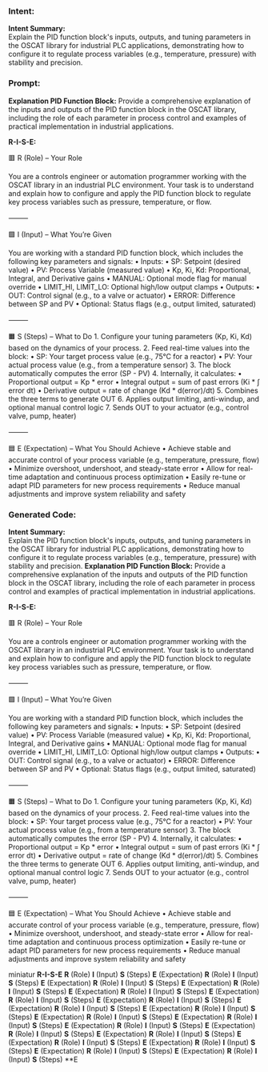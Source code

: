 ### Intent:
**Intent Summary:**  
Explain the PID function block's inputs, outputs, and tuning parameters in the OSCAT library for industrial PLC applications, demonstrating how to configure it to regulate process variables (e.g., temperature, pressure) with stability and precision.

### Prompt:
**Explanation PID Function Block:**
Provide a comprehensive explanation of the inputs and outputs of the PID function block in the OSCAT library, including the role of each parameter in process control and examples of practical implementation in industrial applications.

**R-I-S-E:**

🟥 R (Role) – Your Role

You are a controls engineer or automation programmer working with the OSCAT library in an industrial PLC environment. Your task is to understand and explain how to configure and apply the PID function block to regulate key process variables such as pressure, temperature, or flow.

⸻

🟩 I (Input) – What You’re Given

You are working with a standard PID function block, which includes the following key parameters and signals:
	•	Inputs:
	•	SP: Setpoint (desired value)
	•	PV: Process Variable (measured value)
	•	Kp, Ki, Kd: Proportional, Integral, and Derivative gains
	•	MANUAL: Optional mode flag for manual override
	•	LIMIT_HI, LIMIT_LO: Optional high/low output clamps
	•	Outputs:
	•	OUT: Control signal (e.g., to a valve or actuator)
	•	ERROR: Difference between SP and PV
	•	Optional: Status flags (e.g., output limited, saturated)

⸻

🟧 S (Steps) – What to Do
	1.	Configure your tuning parameters (Kp, Ki, Kd) based on the dynamics of your process.
	2.	Feed real-time values into the block:
	•	SP: Your target process value (e.g., 75°C for a reactor)
	•	PV: Your actual process value (e.g., from a temperature sensor)
	3.	The block automatically computes the error (SP - PV)
	4.	Internally, it calculates:
	•	Proportional output = Kp * error
	•	Integral output = sum of past errors (Ki * ∫ error dt)
	•	Derivative output = rate of change (Kd * d(error)/dt)
	5.	Combines the three terms to generate OUT
	6.	Applies output limiting, anti-windup, and optional manual control logic
	7.	Sends OUT to your actuator (e.g., control valve, pump, heater)

⸻

🟦 E (Expectation) – What You Should Achieve
	•	Achieve stable and accurate control of your process variable (e.g., temperature, pressure, flow)
	•	Minimize overshoot, undershoot, and steady-state error
	•	Allow for real-time adaptation and continuous process optimization
	•	Easily re-tune or adapt PID parameters for new process requirements
	•	Reduce manual adjustments and improve system reliability and safety

### Generated Code:
**Intent Summary:**  
Explain the PID function block's inputs, outputs, and tuning parameters in the OSCAT library for industrial PLC applications, demonstrating how to configure it to regulate process variables (e.g., temperature, pressure) with stability and precision.
**Explanation PID Function Block:**
Provide a comprehensive explanation of the inputs and outputs of the PID function block in the OSCAT library, including the role of each parameter in process control and examples of practical implementation in industrial applications.

**R-I-S-E:**

🟥 R (Role) – Your Role

You are a controls engineer or automation programmer working with the OSCAT library in an industrial PLC environment. Your task is to understand and explain how to configure and apply the PID function block to regulate key process variables such as pressure, temperature, or flow.

⸻

🟩 I (Input) – What You’re Given

You are working with a standard PID function block, which includes the following key parameters and signals:
	•	Inputs:
	•	SP: Setpoint (desired value)
	•	PV: Process Variable (measured value)
	•	Kp, Ki, Kd: Proportional, Integral, and Derivative gains
	•	MANUAL: Optional mode flag for manual override
	•	LIMIT_HI, LIMIT_LO: Optional high/low output clamps
	•	Outputs:
	•	OUT: Control signal (e.g., to a valve or actuator)
	•	ERROR: Difference between SP and PV
	•	Optional: Status flags (e.g., output limited, saturated)

⸻

🟧 S (Steps) – What to Do
	1.	Configure your tuning parameters (Kp, Ki, Kd) based on the dynamics of your process.
	2.	Feed real-time values into the block:
	•	SP: Your target process value (e.g., 75°C for a reactor)
	•	PV: Your actual process value (e.g., from a temperature sensor)
	3.	The block automatically computes the error (SP - PV)
	4.	Internally, it calculates:
	•	Proportional output = Kp * error
	•	Integral output = sum of past errors (Ki * ∫ error dt)
	•	Derivative output = rate of change (Kd * d(error)/dt)
	5.	Combines the three terms to generate OUT
	6.	Applies output limiting, anti-windup, and optional manual control logic
	7.	Sends OUT to your actuator (e.g., control valve, pump, heater)

⸻

🟦 E (Expectation) – What You Should Achieve
	•	Achieve stable and accurate control of your process variable (e.g., temperature, pressure, flow)
	•	Minimize overshoot, undershoot, and steady-state error
	•	Allow for real-time adaptation and continuous process optimization
	•	Easily re-tune or adapt PID parameters for new process requirements
	•	Reduce manual adjustments and improve system reliability and safety

 miniatur
**R-I-S-E**
**R** (Role)
**I** (Input)
**S** (Steps)
**E** (Expectation)
**R** (Role)
**I** (Input)
**S** (Steps)
**E** (Expectation)
**R** (Role)
**I** (Input)
**S** (Steps)
**E** (Expectation)
**R** (Role)
**I** (Input)
**S** (Steps)
**E** (Expectation)
**R** (Role)
**I** (Input)
**S** (Steps)
**E** (Expectation)
**R** (Role)
**I** (Input)
**S** (Steps)
**E** (Expectation)
**R** (Role)
**I** (Input)
**S** (Steps)
**E** (Expectation)
**R** (Role)
**I** (Input)
**S** (Steps)
**E** (Expectation)
**R** (Role)
**I** (Input)
**S** (Steps)
**E** (Expectation)
**R** (Role)
**I** (Input)
**S** (Steps)
**E** (Expectation)
**R** (Role)
**I** (Input)
**S** (Steps)
**E** (Expectation)
**R** (Role)
**I** (Input)
**S** (Steps)
**E** (Expectation)
**R** (Role)
**I** (Input)
**S** (Steps)
**E** (Expectation)
**R** (Role)
**I** (Input)
**S** (Steps)
**E** (Expectation)
**R** (Role)
**I** (Input)
**S** (Steps)
**E** (Expectation)
**R** (Role)
**I** (Input)
**S** (Steps)
**E** (Expectation)
**R** (Role)
**I** (Input)
**S** (Steps)
**E** (Expectation)
**R** (Role)
**I** (Input)
**S** (Steps)
**E
